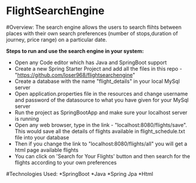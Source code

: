 # FlightSearchEngine

#Overview:
The search engine allows the users to search flihts between places with their own search preferences (number of stops,duration of journey, price range) on a particular date.

**Steps to run and use the search engine in your system:**
* Open any Code editor which has Java and SpringBoot support
* Create a new Spring Starter Project and add all the files in this repo - "https://github.com/loser968/flightsearchengine" 
* Create a database with the name "flight_details" in your local MySql server
* Open application.properties file in the resources and change username and password of the datasource to what you have given for your MySql server 
* Run the project as SpringBootApp and make sure your localhost server is running
* Open any web browser, type in the link - "localhost:8080/flights/save". This would save all the details of flights available in flight_schedule.txt file into your database 	
* Then if you change the link to "localhost:8080/flights/all" you will get a html page available flights
* You can click on 'Search for Your Flights' button and then search for the flights according to your own preferences
 
#Technologies Used:
*SpringBoot
*Java
*Spring Jpa
*Html
